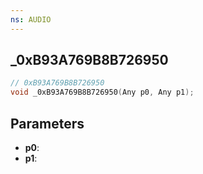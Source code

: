 ```yaml
---
ns: AUDIO
---
```

## _0xB93A769B8B726950

```c
// 0xB93A769B8B726950
void _0xB93A769B8B726950(Any p0, Any p1);
```

## Parameters
* **p0**:
* **p1**:
